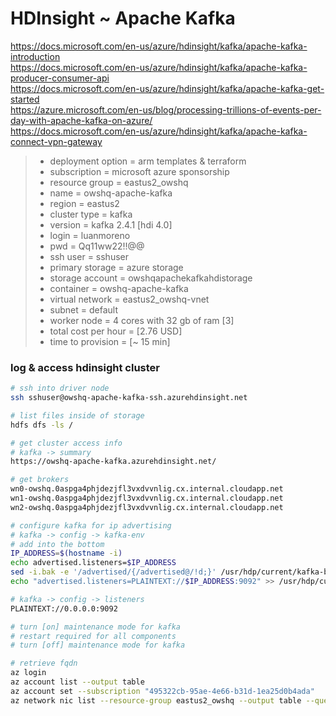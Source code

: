 # HDInsight ~ Apache Kafka

https://docs.microsoft.com/en-us/azure/hdinsight/kafka/apache-kafka-introduction  
https://docs.microsoft.com/en-us/azure/hdinsight/kafka/apache-kafka-producer-consumer-api  
https://docs.microsoft.com/en-us/azure/hdinsight/kafka/apache-kafka-get-started  
https://azure.microsoft.com/en-us/blog/processing-trillions-of-events-per-day-with-apache-kafka-on-azure/  
https://docs.microsoft.com/en-us/azure/hdinsight/kafka/apache-kafka-connect-vpn-gateway  

> * deployment option = arm templates & terraform 
> * subscription = microsoft azure sponsorship
> * resource group = eastus2_owshq
> * name = owshq-apache-kafka
> * region = eastus2
> * cluster type = kafka
> * version = kafka 2.4.1 [hdi 4.0]
> * login = luanmoreno
> * pwd = Qq11ww22!!@@
> * ssh user = sshuser
> * primary storage = azure storage
> * storage account = owshqapachekafkahdistorage
> * container = owshq-apache-kafka
> * virtual network = eastus2_owshq-vnet
> * subnet = default
> * worker node = 4 cores with 32 gb of ram [3]
> * total cost per hour = [2.76 USD] 
> * time to provision = [~ 15 min]

### log & access hdinsight cluster
```sh
# ssh into driver node
ssh sshuser@owshq-apache-kafka-ssh.azurehdinsight.net

# list files inside of storage
hdfs dfs -ls /

# get cluster access info
# kafka -> summary
https://owshq-apache-kafka.azurehdinsight.net/

# get brokers
wn0-owshq.0aspga4phjdezjfl3vxdvvnlig.cx.internal.cloudapp.net
wn1-owshq.0aspga4phjdezjfl3vxdvvnlig.cx.internal.cloudapp.net
wn2-owshq.0aspga4phjdezjfl3vxdvvnlig.cx.internal.cloudapp.net

# configure kafka for ip advertising 
# kafka -> config -> kafka-env
# add into the bottom 
IP_ADDRESS=$(hostname -i)
echo advertised.listeners=$IP_ADDRESS
sed -i.bak -e '/advertised/{/advertised@/!d;}' /usr/hdp/current/kafka-broker/conf/server.properties
echo "advertised.listeners=PLAINTEXT://$IP_ADDRESS:9092" >> /usr/hdp/current/kafka-broker/conf/server.properties

# kafka -> config -> listeners
PLAINTEXT://0.0.0.0:9092

# turn [on] maintenance mode for kafka
# restart required for all components
# turn [off] maintenance mode for kafka

# retrieve fqdn
az login
az account list --output table
az account set --subscription "495322cb-95ae-4e66-b31d-1ea25d0b4ada"
az network nic list --resource-group eastus2_owshq --output table --query "[?contains(name,'node')].{NICname:name,InternalIP:ipConfigurations[0].privateIpAddress,InternalFQDN:dnsSettings.internalFqdn}"
```